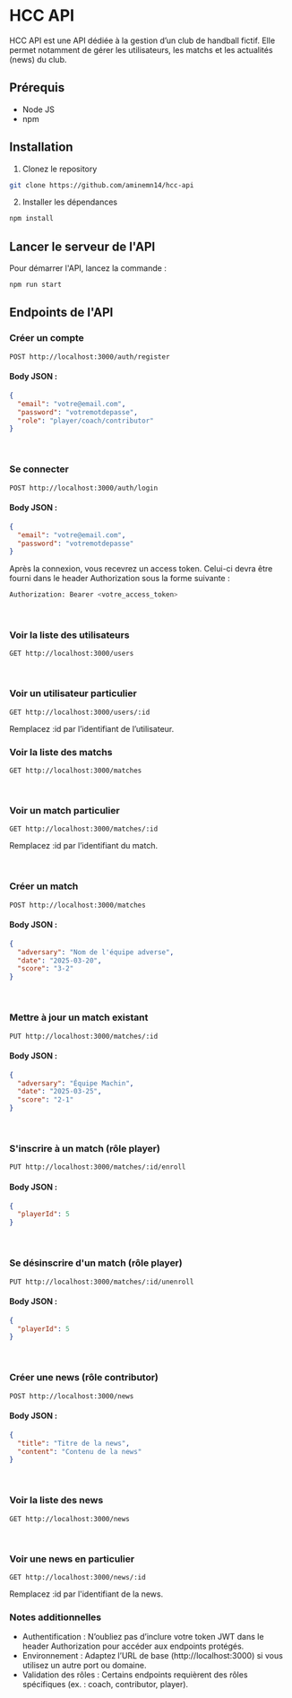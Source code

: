 # HCC API

HCC API est une API dédiée à la gestion d’un club de handball fictif. Elle permet notamment de gérer les utilisateurs, les matchs et les actualités (news) du club.

## Prérequis

- Node JS
- npm

## Installation

1. Clonez le repository

```bash
git clone https://github.com/aminemn14/hcc-api
```

2. Installer les dépendances

```bash
npm install
```

## Lancer le serveur de l'API

Pour démarrer l'API, lancez la commande :

```bash
npm run start
```

## Endpoints de l'API

### Créer un compte

```http
POST http://localhost:3000/auth/register
```

#### Body JSON :

```json
{
  "email": "votre@email.com",
  "password": "votremotdepasse",
  "role": "player/coach/contributor"
}
```

<br/>

### Se connecter

```http
POST http://localhost:3000/auth/login
```

#### Body JSON :

```json
{
  "email": "votre@email.com",
  "password": "votremotdepasse"
}
```

Après la connexion, vous recevrez un access token. Celui-ci devra être fourni dans le header Authorization sous la forme suivante :

```bash
Authorization: Bearer <votre_access_token>
```

<br/>

### Voir la liste des utilisateurs

```http
GET http://localhost:3000/users
```

<br/>

### Voir un utilisateur particulier

```http
GET http://localhost:3000/users/:id
```

Remplacez :id par l’identifiant de l’utilisateur.
<br/>

### Voir la liste des matchs

```http
GET http://localhost:3000/matches
```

<br/>

### Voir un match particulier

```http
GET http://localhost:3000/matches/:id
```

Remplacez :id par l’identifiant du match.

<br/>

### Créer un match

```http
POST http://localhost:3000/matches
```

#### Body JSON :

```json
{
  "adversary": "Nom de l'équipe adverse",
  "date": "2025-03-20",
  "score": "3-2"
}
```

<br/>

### Mettre à jour un match existant

```http
PUT http://localhost:3000/matches/:id
```

#### Body JSON :

```json
{
  "adversary": "Équipe Machin",
  "date": "2025-03-25",
  "score": "2-1"
}
```

<br/>

### S'inscrire à un match (rôle player)

```http
PUT http://localhost:3000/matches/:id/enroll
```

#### Body JSON :

```json
{
  "playerId": 5
}
```

<br/>

### Se désinscrire d'un match (rôle player)

```http
PUT http://localhost:3000/matches/:id/unenroll
```

#### Body JSON :

```json
{
  "playerId": 5
}
```

<br/>

### Créer une news (rôle contributor)

```http
POST http://localhost:3000/news
```

#### Body JSON :

```json
{
  "title": "Titre de la news",
  "content": "Contenu de la news"
}
```

<br/>

### Voir la liste des news

```http
GET http://localhost:3000/news
```

<br/>

### Voir une news en particulier

```http
GET http://localhost:3000/news/:id
```

Remplacez :id par l'identifiant de la news.
<br/>

### Notes additionnelles

- Authentification : N’oubliez pas d’inclure votre token JWT dans le header Authorization pour accéder aux endpoints protégés.
- Environnement : Adaptez l’URL de base (http://localhost:3000) si vous utilisez un autre port ou domaine.
- Validation des rôles : Certains endpoints requièrent des rôles spécifiques (ex. : coach, contributor, player).
